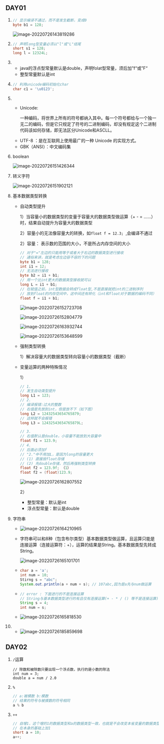 ## DAY01

1. ```java
   // 显示编译不通过，而不是发生截断，变成0
   byte b1 = 128;
   ```

   ![image-20220726143819286](https://dawn1314.oss-cn-beijing.aliyuncs.com/typora202207261718317.png)

2. ```java
   // 声明long型变量必须以"l"或"L"结尾
   short s1 = 128;
   long l = 12324L;
   ```

3. + java的浮点型常量默认是double，声明folat型常量，须后加”f“或”F“
   + 整型常量默认是int

4. ```java
   // 利用unicode编码初始化char
   char c1 = '\u0123';
   ```

5. * Unicode:

     一种编码，将世界上所有的符号都纳入其中。每一个符号都给与一个独一无二的编码，但是它只规定了符号的二进制编码，却没有规定这个二进制代码该如何存储，即无法区分Unicode和ASCLL。

   + UTF-8 ：是在互联网上使用最广的一种 Unicode 的实现方式。
   + GBK（ANSI）：中文编码集

6. boolean

   ![image-20220726151426344](https://dawn1314.oss-cn-beijing.aliyuncs.com/typora202207261718303.png)

7. 转义字符

   ![image-20220726151902121](https://dawn1314.oss-cn-beijing.aliyuncs.com/typora202207261718349.png)

8. 基本数据类型转换

   + 自动类型提升

     1）当容量小的数据类型的变量于容量大的数据类型做运算（+ - = ……）时，结果自动提升为容量大的数据类型

     2）容量小的无法像容量大的转换，如`float f = 12.3; `,会编译不通过

     2）容量： 表示数的范围的大小，不是所占内存空间的大小

     

     ```java
     // 对于"="左边的只能用等于或者大于右边的数据类型进行接收
     // 通俗来讲，就是考虑左边容不容的下的问题
     byte b1 = 128;
     int i1 = 12;
     // 无法进行接收
     byte b2 = i1 + b1;
     // 用一个比int更大的数据类型接收就可以
     long L = i1 + b1;
     // 在赋值之前，int型数据会转成float型,不是直接就把int的二进制序列
     // 放到float的内存空间中，这中间还有转化（int和float对于数据的编码不同）
     float f = i1 + b1;
     ```

     ![image-20220726152723708](https://dawn1314.oss-cn-beijing.aliyuncs.com/typora202207261718351.png)

     ![image-20220726152804779](https://dawn1314.oss-cn-beijing.aliyuncs.com/typora202207261718291.png)

     ![image-20220726163932744](https://dawn1314.oss-cn-beijing.aliyuncs.com/typora202207261718281.png)

     ![image-20220726153648599](https://dawn1314.oss-cn-beijing.aliyuncs.com/typora202207261718750.png)

   + 强制类型转换

     1）解决容量大的数据类型转向容量小的数据类型（截断）

   * 变量运算的两种特殊情况

     1）

     ```java
     // 1. 
     // 发生自动类型提升
     long L1 = 123;
     // 2. 
     // 编译报错:过大的整数
     // 右值是先放到int，但是放不下（如下图）
     long L2 = 12432543654765879;
     // 这样就不会报错
     long L3 = 12432543654765879L;
     
     // 3.
     // 右值默认是double，小容量不能放到大容量中
     float f1 = 123.9;
     // 4.
     // 后面必须加f
     // "2."中不用加L，是因为long的容量更大
     // (1) 直接按float存储
     // (2) 先double存储，然后再强制类型转换
     float f2 = 123.9f; （1）
     float f2 = (float)123.9;
     ```

     ![image-20220726162807552](https://dawn1314.oss-cn-beijing.aliyuncs.com/typora202207261718715.png)

     2）

     + 整型常量：默认是int
     + 浮点型常量：默认是double

9. 字符串

   + ![image-20220726164210965](https://dawn1314.oss-cn-beijing.aliyuncs.com/typora202207261718747.png)

   * 字符串可以和8种（包含布尔类型）基本数据类型做运算，且运算只能是连接运算（连接运算符：+），运算的结果是String。基本数据类型先转成String。

     ![image-20220726165101701](https://dawn1314.oss-cn-beijing.aliyuncs.com/typora202207261718745.png)

   * ```java
     char a = 'a';
     int num = 10;
     Stirng s = "abc";
     System.out.println(a + num + s); // 107abc,因为是a先与num做运算
     ```

   * ```java
     // error : 下面进行的不是连接运算
     // String与基本数据类型进行的有且仅有连接运算(+ - * / () 等不是连接运算)
     String s = 4;
     int num = s;
     ```

     

   * ![image-20220726165818530](https://dawn1314.oss-cn-beijing.aliyuncs.com/typora202207261718763.png)

10. * ![image-20220726185859698](https://dawn1314.oss-cn-beijing.aliyuncs.com/202207261858740.png)



## DAY02

1. `/`运算

   ```java'
   // 除数和被除数只要出现一个浮点数，执行的是小数的除法
   int num = 3;
   double a = num / 2.0
   ```

2. `%`

   ```java
   // a:被模数 b:模数
   // 结果的符号与被摸数的符号相同
   a % b
   ```

3. `++`

   ```java
   // 自增1，这个增的1的数据类型和a的数据类型一致，也就是不会改变本省变量的数据类型
   // 在本身的基础上加1
   short a = 10;
   a++;
   ```

   







